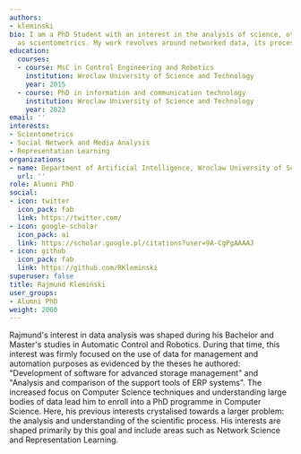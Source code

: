 ```yaml
---
authors:
- kleminski
bio: I am a PhD Student with an interest in the analysis of science, otherwise known
  as scientometrics. My work revolves around networked data, its processing and representation.
education:
  courses:
  - course: MsC in Control Engineering and Robotics
    institution: Wroclaw University of Science and Technology
    year: 2015
  - course: PhD in information and communication technology
    institution: Wroclaw University of Science and Technology
    year: 2023
email: ''
interests:
- Scientometrics
- Social Network and Media Analysis
- Representation Learning
organizations:
- name: Department of Artificial Intelligence, Wroclaw University of Science and Technology
  url: ''
role: Alumni PhD
social:
- icon: twitter
  icon_pack: fab
  link: https://twitter.com/
- icon: google-scholar
  icon_pack: ai
  link: https://scholar.google.pl/citations?user=9A-CgPgAAAAJ
- icon: github
  icon_pack: fab
  link: https://github.com/RKleminski
superuser: false
title: Rajmund Klemiński
user_groups:
- Alumni PhD
weight: 2000
---
```

Rajmund's interest in data analysis was shaped during his Bachelor and Master's studies in Automatic Control and Robotics. During that time, this interest was firmly focused on the use of data for management and automation purposes as evidenced by the theses he authored: "Development of software for advanced storage management" and "Analysis and comparison of the support tools of ERP systems". The increased focus on Computer Science techniques and understanding large bodies of data lead him to enroll into a PhD programme in Computer Science. Here, his previous interests crystalised towards a larger problem: the analysis and understanding of the scientific process. His interests are shaped primarily by this goal and include areas such as Network Science and Representation Learning.
